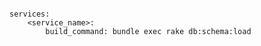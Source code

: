 <!-- usedin: [ _includes/_inlines/Deployment/common/building-your-service/building-your-service_build-command-v1.md] -->

```

services:
    <service_name>:
        build_command: bundle exec rake db:schema:load

```
